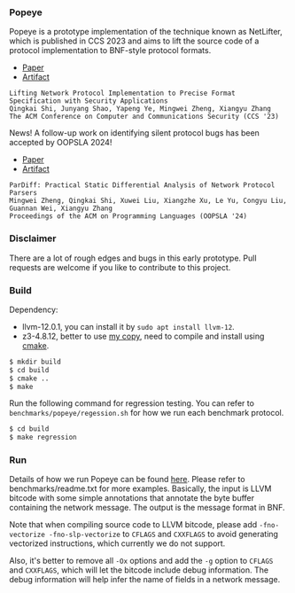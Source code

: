 ### Popeye

Popeye is a prototype implementation of the technique known as NetLifter, which is published in CCS 2023
and aims to lift the source code of a protocol implementation to BNF-style protocol formats.
- [Paper](https://qingkaishi.github.io/public_pdfs/CCS23.pdf)
- [Artifact](https://github.com/qingkaishi/netlifter)

```
Lifting Network Protocol Implementation to Precise Format Specification with Security Applications
Qingkai Shi, Junyang Shao, Yapeng Ye, Mingwei Zheng, Xiangyu Zhang
The ACM Conference on Computer and Communications Security (CCS '23)
```

News! A follow-up work on identifying silent protocol bugs has been accepted by OOPSLA 2024! 
- [Paper](https://qingkaishi.github.io/public_pdfs/OOPSLA2024.pdf)
- [Artifact](https://github.com/zmw12306/ParDiff)

```
ParDiff: Practical Static Differential Analysis of Network Protocol Parsers
Mingwei Zheng, Qingkai Shi, Xuwei Liu, Xiangzhe Xu, Le Yu, Congyu Liu, Guannan Wei, Xiangyu Zhang
Proceedings of the ACM on Programming Languages (OOPSLA '24)
```

### Disclaimer 
There are a lot of rough edges and bugs in this early prototype. Pull requests are welcome if you like to contribute to this project.


### Build

Dependency:
* llvm-12.0.1, you can install it by `sudo apt install llvm-12`.
* z3-4.8.12, better to use [my copy](https://github.com/qingkaishi/z3/tree/4.8.12-popeye), need to compile and install using [cmake](https://github.com/qingkaishi/z3/blob/4.8.12-popeye/README-CMake.md).

```bash
$ mkdir build
$ cd build
$ cmake ..
$ make
```

Run the following command for regression testing. You can refer to `benchmarks/popeye/regession.sh` for how we run each benchmark protocol.

```bash
$ cd build
$ make regression
```

### Run


Details of how we run Popeye can be found [here](https://docs.google.com/document/d/1u80FbynWhiit1cgC0s5sGQcInXIbXNDOs3kEJbGR9VA/edit?usp=sharing).
Please refer to benchmarks/readme.txt for more examples.
Basically, the input is LLVM bitcode with some simple annotations that annotate the byte buffer containing the network message.
The output is the message format in BNF.

Note that when compiling source code to LLVM bitcode,
please add `-fno-vectorize -fno-slp-vectorize` to `CFLAGS` and `CXXFLAGS`
to avoid generating vectorized instructions, which currently we do not support.

Also, it's better to remove all `-Ox` options and add the `-g` option
to `CFLAGS` and `CXXFLAGS`, which will let the bitcode include debug information.
The debug information will help infer the name of fields in a network message.
